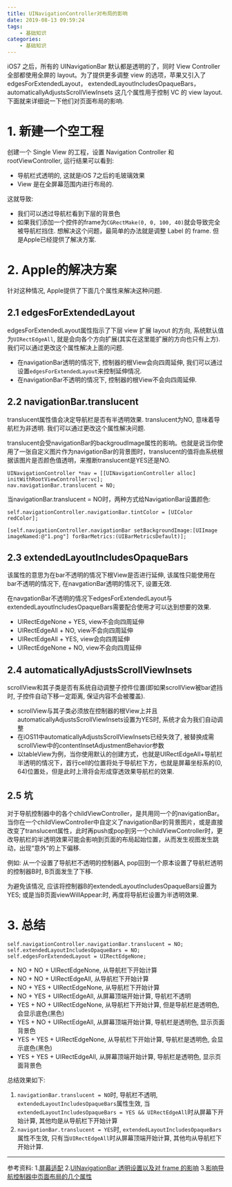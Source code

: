 ```yaml
---
title: UINavigationController对布局的影响
date: 2019-08-13 09:59:24
tags:   
    - 基础知识
categories:
    - 基础知识
---
```


iOS7 之后，所有的 UINavigationBar 默认都是透明的了，同时 View Controller 全部都使用全屏的 layout。为了提供更多调整 view 的选项，苹果又引入了 edgesForExtendedLayout， extendedLayoutIncludesOpaqueBars，automaticallyAdjustsScrollViewInsets 这几个属性用于控制 VC 的 view layout. 下面就来详细说一下他们对页面布局的影响.

# 1. 新建一个空工程
创建一个 Single View 的工程，设置 Navigation Controller 和 rootViewController, 运行结果可以看到:

* 导航栏式透明的, 这就是iOS 7之后的毛玻璃效果
* View 是在全屏幕范围内进行布局的.

这就导致: 

* 我们可以透过导航栏看到下层的背景色
* 如果我们添加一个控件的frame为`CGRectMake(0, 0, 100, 40)`就会导致完全被导航栏挡住. 想解决这个问题，最简单的办法就是调整 Label 的 frame. 但是Apple已经提供了解决方案.

# 2. Apple的解决方案
针对这种情况, Apple提供了下面几个属性来解决这种问题.

## 2.1 edgesForExtendedLayout
edgesForExtendedLayout属性指示了下层 view 扩展 layout 的方向, 系统默认值为`UIRectEdgeAll`, 就是会向各个方向扩展(其实在这里能扩展的方向也只有上方). 我们可以通过更改这个属性解决上面的问题.

* 在navigationBar透明的情况下, 控制器的根View会向四周延伸, 我们可以通过设置`edgesForExtendedLayout`来控制延伸情况.
* 在navigationBar不透明的情况下, 控制器的根View不会向四周延伸.

## 2.2 navigationBar.translucent
translucent属性值会决定导航栏是否有半透明效果. translucent为NO, 意味着导航栏为非透明. 我们可以通过更改这个属性解决问题.

translucent会受navigationBar的backgroudImage属性的影响。也就是说当你使用了一张自定义图片作为navigationBar的背景图时，translucent的值将由系统根据该图片是否颜色值透明，来推断translucent是YES还是NO.

```OC
UINavigationController *nav = [[UINavigationController alloc] initWithRootViewController:vc];
nav.navigationBar.translucent = NO;
```

当navigationBar.translucent = NO时，两种方式给NavigationBar设置颜色:

```OC
self.navigationController.navigationBar.tintColor = [UIColor redColor];

[self.navigationController.navigationBar setBackgroundImage:[UIImage imageNamed:@"1.png"] forBarMetrics:(UIBarMetricsDefault)];
```

## 2.3 extendedLayoutIncludesOpaqueBars

该属性的意思为在bar不透明的情况下根View是否进行延伸, 该属性只能使用在bar不透明的情况下, 在navgationBar透明的情况下, 设置无效.

在navgationBar不透明的情况下edgesForExtendedLayout与extendedLayoutIncludesOpaqueBars需要配合使用才可以达到想要的效果.

* UIRectEdgeNone + YES, view不会向四周延伸
* UIRectEdgeAll + NO, view不会向四周延伸 
* UIRectEdgeAll + YES, view会向四周延伸 
* UIRectEdgeNone + NO, view不会向四周延伸

## 2.4 automaticallyAdjustsScrollViewInsets
scrollView和其子类是否有系统自动调整子控件位置(即如果scrollView被bar遮挡时, 子控件自动下移一定距离, 保证内容不会被覆盖).

* scrollView与其子类必须放在控制器的根View上并且automaticallyAdjustsScrollViewInsets设置为YES时, 系统才会为我们自动调整
* 在iOS11中automaticallyAdjustsScrollViewInsets已经失效了, 被替换成需scrollView中的contentInsetAdjustmentBehavior参数
* 以tableView为例，当你使用默认的创建方式，也就是UIRectEdgeAll+导航栏半透明的情况下，首行cell的位置将处于导航栏下方，也就是屏幕坐标系的(0, 64)位置处，但是此时上滑将会形成穿透效果导航栏的效果.

## 2.5 坑
对于导航控制器中的各个childViewController，是共用同一个的navigationBar。当你在一个childViewController中自定义了navigationBar的背景图片，或是直接改变了translucent属性，此时再push或pop到另一个childViewController时，更改导航栏的半透明效果可能会影响到页面的布局起始位置，从而发生视图发生跳动，出现“意外”的上下偏移.

例如: 从一个设置了导航栏不透明的控制器A, pop回到一个原本设置了导航栏透明的控制器B时, B页面发生了下移.

为避免该情况, 应该将控制器B的extendedLayoutIncludesOpaqueBars设置为YES; 或是当B页面viewWillAppear:时, 再度将导航栏设置为半透明效果.

# 3. 总结

```OC
self.navigationController.navigationBar.translucent = NO;
self.extendedLayoutIncludesOpaqueBars = NO;
self.edgesForExtendedLayout = UIRectEdgeNone;
```

* NO + NO + UIRectEdgeNone, 从导航栏下开始计算
* NO + NO + UIRectEdgeAll, 从导航栏下开始计算
* NO + YES + UIRectEdgeNone, 从导航栏下开始计算
* NO + YES + UIRectEdgeAll, 从屏幕顶端开始计算, 导航栏不透明
* YES + NO + UIRectEdgeNone, 从导航栏下开始计算, 但是导航栏是透明色, 会显示底色(黑色)
* YES + NO + UIRectEdgeAll, 从屏幕顶端开始计算, 导航栏是透明色, 显示页面背景色
* YES + YES + UIRectEdgeNone, 从导航栏下开始计算, 导航栏是透明色, 会显示底色(黑色)
* YES + YES + UIRectEdgeAll, 从屏幕顶端开始计算, 导航栏是透明色, 显示页面背景色

总结效果如下:

1. `navigationBar.translucent = NO`时, 导航栏不透明, `extendedLayoutIncludesOpaqueBars`属性生效, 当`extendedLayoutIncludesOpaqueBars = YES && UIRectEdgeAll`时从屏幕下开始计算, 其他均是从导航栏下开始计算
2. `navigationBar.translucent = YES`时, `extendedLayoutIncludesOpaqueBars`属性不生效, 只有当`UIRectEdgeAll`时从屏幕顶端开始计算, 其他均从导航栏下开始计算.

-------
参考资料:
1.[屏幕适配](https://www.cnblogs.com/Zp3sss/p/9108613.html)
2.[UINavigationBar 透明设置以及对 frame 的影响](https://skyline75489.github.io/post/2015-11-27_uinavigation_bar_frame_affect.html)
3.[影响导航控制器中页面布局的几个属性](https://youshaoduo.com/2017/12/13/26/)

